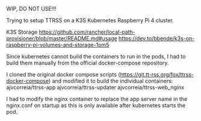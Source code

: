 WIP, DO NOT USE!!!

Trying to setup TTRSS on a K3S Kubernetes Raspberry Pi 4 cluster.

K3S Storage
https://github.com/rancher/local-path-provisioner/blob/master/README.md#usage
https://dev.to/bbende/k3s-on-raspberry-pi-volumes-and-storage-1om5

Since kubernetes cannot build the containers to run in the pods, I had to build them manually from the official docker-compose repository.

I cloned the original docker compose scripts (https://git.tt-rss.org/fox/ttrss-docker-compose) and modified it to build the individual containers:
ajvcorreia/ttrss-app
ajvcorreia/ttrss-updater
ajvcorreia/ttrss-web_nginx

I had to modify the nginx container to replace the app server name in the nginx.conf on startup as this is only available after kubernetes starts the pod.
